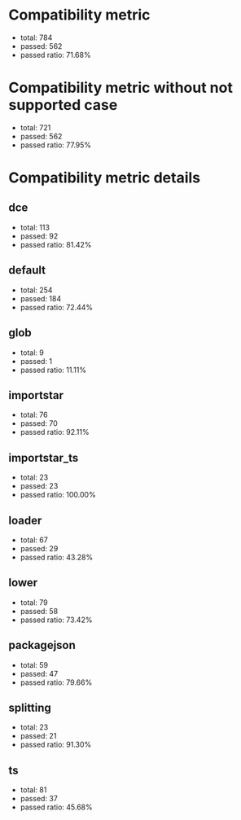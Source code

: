 # Compatibility metric
- total: 784
- passed: 562
- passed ratio: 71.68%
# Compatibility metric without not supported case
- total: 721
- passed: 562
- passed ratio: 77.95%
# Compatibility metric details
## dce
- total: 113
- passed: 92
- passed ratio: 81.42%
## default
- total: 254
- passed: 184
- passed ratio: 72.44%
## glob
- total: 9
- passed: 1
- passed ratio: 11.11%
## importstar
- total: 76
- passed: 70
- passed ratio: 92.11%
## importstar_ts
- total: 23
- passed: 23
- passed ratio: 100.00%
## loader
- total: 67
- passed: 29
- passed ratio: 43.28%
## lower
- total: 79
- passed: 58
- passed ratio: 73.42%
## packagejson
- total: 59
- passed: 47
- passed ratio: 79.66%
## splitting
- total: 23
- passed: 21
- passed ratio: 91.30%
## ts
- total: 81
- passed: 37
- passed ratio: 45.68%
